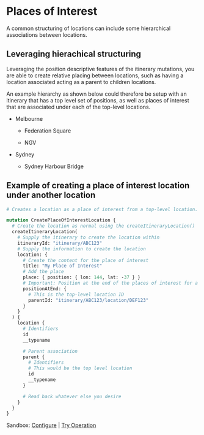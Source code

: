 [//]: # "Weight: 13"

# Places of Interest

A common structuring of locations can include some hierarchical associations
between locations.

## Leveraging hierachical structuring

Leveraging the position descriptive features of the itinerary mutations, you are
able to create relative placing between locations, such as having a location
associated acting as a parent to children locations.

An example hierarchy as shown below could therefore be setup with an itinerary
that has a top level set of positions, as well as places of interest that are
associated under each of the top-level locations.

- Melbourne

  - Federation Square

  - NGV

- Sydney

  - Sydney Harbour Bridge

## Example of creating a place of interest location under another location

```graphql
# Creates a location as a place of interest from a top-level location.

mutation CreatePlaceOfInterestLocation {
  # Create the location as normal using the createItineraryLocation()
  createItineraryLocation(
    # Supply the itinerary to create the location within
    itineraryId: "itinerary/ABC123"
    # Supply the information to create the location
    location: {
      # Create the content for the place of interest
      title: "My Place of Interest"
      # Add the place
      place: { position: { lon: 144, lat: -37 } }
      # Important: Position at the end of the places of interest for a location
      positionAtEnd: {
        # This is the top-level location ID
        parentId: "itinerary/ABC123/location/DEF123"
      }
    }
  ) {
    location {
      # Identifiers
      id
      __typename

      # Parent association
      parent {
        # Identifiers
        # This would be the top level location
        id
        __typename
      }

      # Read back whatever else you desire
    }
  }
}
```

Sandbox: [Configure](/topics/graphql/Apollo%20Sandbox/) |
[Try Operation](https://studio.apollographql.com/sandbox/explorer?explorerURLState=N4IgJg9gxgrgtgUwHYBcQC4QGIAEBhAJwQEMUEBnHYnAG2lIEsIkrLqAHG4qBHCAMxwNUCIuRQ5+BCHCo4UEdgFoaCAG4IateiiZIAdAB0kxuDBSNm+IqQQAFLjwDy-AJIixKADI69OYMY4OLiEJGTyABa8dFCWLMSUSBAEcMRaMOTCAOaRvFA2ZK66SKLEBACePrG6zAAUAJSBOPlhCEXCpRVVcbVNQbgAyjDsnOW5QsWdYwrNBbwoUdrVfgDuDAvCfRMdBGXlrmDoOIYg6zt7APQAggBCeACMAEwAzCdbg8Oj48L8yak1LBmLVs4xicS2YIBRwCLCCcJCc3GUGYZFQkmS4043F4AiEHgoKC2QV0KFURxOAFkxg5sXxBO4yJ43rC4cEcFcwGBMY4EEScFieND+RBMlD-NokEd7gAWaUAGlopCOSmeAHYcABfTV83CuODsZIWVBHOwis5WUjjZBc3ELXgCih0vGMgnoghySF6PkG0V6K4oACiSEO-j5-RwABUIgxKDHxgplKoNFpPVZXAARMP8srIFAHcmnSa7CrXO5PZ4XVNIC7pgMAMXLzNZQQ1W1bsPqoZZSziXebbIOuYY-AYonIfIYYD5AH1pyhyuxkMREMYdTg7Dm0QlyNAGODu0F2JuJDD++HB6hh6OCOOD-DI9HKCsIDAaFyAEbzRYJ2jqTQ9gEs0nLNZ3nRckGXXk73bNcACUSA-bgAGscBWCJbA0d1NHIXhyhfHAwAoBgiDbJp2w1EANSAA)
